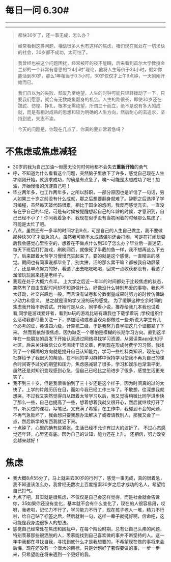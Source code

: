 # 每日一问 6.30# 

---
<!-- toc -->
---

>都快30岁了，还一事无成，怎么办？

>经常看到这类问题，相信很多人也有这样的焦虑，咱们现在就处在一切求快的社会，30岁都不成功，太可怕了。

>我曾经也被这个问题困扰，经常被吓的夜不能眠，后来看到首尔大学教授金兰都的一个非常有意思的“24小时”理论，他将人生等价于24小时，假如你能活到80岁，那么1年相当于0.3小时，30岁仅仅才上午9点钟，一天刚刚开始而已。

>我们自以为的失败、颓废乃至绝望，人生的时钟可能只轻轻拨动了一下，只要我们愿意，就会有无数咸鱼翻身的机会。人生的路很长，即使30岁还在蹉跎、彷徨、挣扎，根本无需绝望，所谓三十而立，绝不是说有多大的成就，而是有相对成熟的思想和较为明确的人生方向，然后耐心的去追求，坚持到底，矢志不渝。

>今天的问题是，你现在几点了，你真的要非常着急吗？
# 不焦虑或焦虑减轻
- 30岁的我为自己加油～但愿无论何时何地都不会失去**重新开始**的勇气
- 呼，不知道为什么看看这个问题，突然脑子里放下了许多，感觉自己现在人生才刚刚开始，就追求成功，的确是有点急了，唉～可能是太想成功了吧！加油，开始慢慢的沉淀自己吧！
- 毕业两年多，也工作两年多，之所以辞职，一部分原因也是听信了一句话，男人如果三十岁之前没有什么成就，那之后想要翻身就难了。辞职之后选择了学习编程，虽然每天敲代码很累，相比于国企的悠闲，我反而感觉充实。一直没有在乎自己的年纪，可是有时候被提醒想起自己的年龄的时候，才意识到，自己已经不小了！你问我着急不，我现在似乎没有当初闲着的时候那么焦虑了，可能是太忙了吧。
-   八点，虽然还有一多半的时间才到9点，可是自己的人生自己做主，我不要做那种快30了才着急的人，虽然我可能不太成熟偶尔还会打闹，可是在打闹玩耍后我会感觉心里空空的，想着在不做点什么到30了怎么办？毕业后一直迷茫，每天下班后打打游戏，刷刷网页，就像死了半截的鱼一样，我不想再这么下去了。后来跟着太爷学习慢慢充实起来了。要的就是这个感觉，一直精进的感觉。期间也有同事说都毕业了，别太拼，活的那么累干嘛？都被我自动屏蔽了，还是早点努力的好，看透了出去吃吃喝喝，回来一点收获都没有，看透了溜溜玩玩回来还是老样子。
-   我现在处于大概六点半。
上大学之后近一年半的时间都处于比较焦虑的状态，突然有了自由支配时间却不知道做什么，好像没什么特别热爱的事物，我也不太好动，社交兴趣也一般，而且没有试卷和分数衡量成果时努力的时候仿佛缺少动力和意义。 总之就是没的学又没的玩的感觉。
 为了缓解这种空余时间的焦虑我开始不断尝试。开始时是从众，同学看小说，推荐给我几本我也试着看;同学是游戏爱好者，看到ta玩的游戏比较有趣我也下载学着玩 ;学校组织什么活动我都尽量关注一下，参加活动或者当观众都做过一些;听说大学生有几个必考的证，英语四六级，计算机二级，于是我努力自学把这几个证都拿了下来。
然而我依然很焦虑，因为缺乏一个哪怕是模糊的长期学习方向。直到这半年在一些朋友的启发下开始认真通过网络寻找学习资源，从阅读类app到知乎社区，后来关注微信公众号阅读干货文章，再到现在形成付费学习习惯，我找到了一个模糊的方向就是提升自己认知能力，学习一些社科类知识，现在这个社群给予了我很大的帮助，在不同的学习群体中保持学习使我不再为自己的课余时间寄予过分的期望和压力，焦虑感减轻了很多，学习和娱乐也渐渐平衡，虽然还是对知识变现感到心急，但自己已经比之前进步了很多，感觉生活更充实了。
-   我不到三十岁，但是我很害怕到了三十岁还是这个样子，因为时间真的过的太快了。上学的片段历历在目，而如今我已经工作三年了。不敢想，往深想我就想哭。不过我又突然觉得自从跟着太爷学习以后，我又觉得稍微比同学进步快了那么一些，自己也提高了一些，想着想着我就又很开心，然后就继续打开了书，听买过的课程，写笔记。又充满了希望。在工作中，我碰到不会的问题，不再气急败坏了，我会想只要我想办法解决了或者请教别人，那我又会了一点，然后新学的东西我就记下来。
-  十点钟了，心里的确有些紧张。生活已经不允许有过大的波折了。
不过心态感觉还年轻，心里还有底。因为自己的认知，能力还在上升。
还相信，努力改变会越来越好！
# 焦虑
- 我大概8点55分了，马上就进去30岁的行列了，感觉一事无成，真的很着急，我不知道该怎么办，我曾经无数次上百度搜索30岁之后才成功的名人，希望给自己打气。
- 九点了吧，其实就是很焦虑，不仅仅是自己会这样觉得，而是社会就会告诉你，35如果你还没有变化，基本就不会有什么变化了，现在的人很容易用，哎呀，我老啦，记忆力不行了，学习能力不行了，现在孩子老人一堆，精力不行啦，给自己贴了标签之后，然后就剩一句，这样一辈子就挺好啊，信命吧，这可能是我身边很多人的想法。
- 感觉自己经常处在焦虑和困扰中，在每个阶段时期，总有让自己头疼的问题，特别羡慕那些很洒脱的人，羡慕能找到自己喜欢做的事并不断坚持的人。这一年中我都在寻找自我，寻找到底什么才是我想要的，不希望现在做的事将来会后悔。现在还没有一个很大的目标，只是计划好了暑假要做的事，一步一步来，只希望能在将来遇到一个更好的我。
